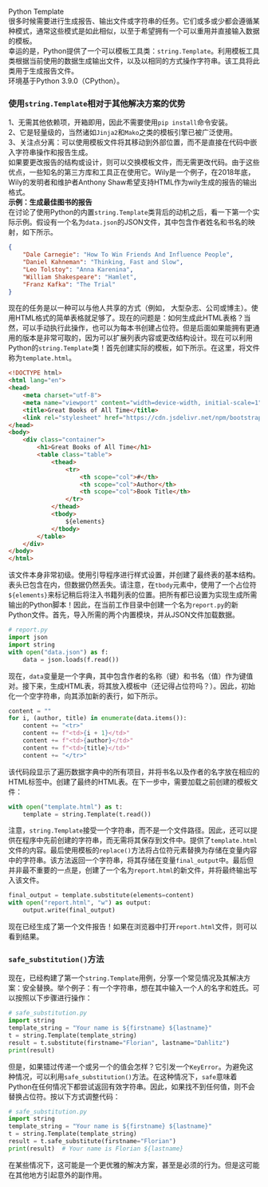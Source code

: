 Python Template<br />很多时候需要进行生成报告、输出文件或字符串的任务。它们或多或少都会遵循某种模式，通常这些模式是如此相似，以至于希望拥有一个可以重用并直接输入数据的模板。<br />幸运的是，Python提供了一个可以模板工具类：`string.Template`。利用模板工具类根据当前使用的数据生成输出文件，以及以相同的方式操作字符串。该工具将此类用于生成报告文件。<br />环境基于Python 3.9.0（CPython）。
<a name="U0FTn"></a>
### 使用`string.Template`相对于其他解决方案的优势
1、无需其他依赖项，开箱即用，因此不需要使用`pip install`命令安装。<br />2、它是轻量级的，当然诸如`Jinja2`和`Mako`之类的模板引擎已被广泛使用。<br />3、关注点分离：可以使用模板文件将其移动到外部位置，而不是直接在代码中嵌入字符串操作和报告生成。<br />如果要更改报告的结构或设计，则可以交换模板文件，而无需更改代码。由于这些优点，一些知名的第三方库和工具正在使用它。Wily是一个例子，在2018年底，Wily的发明者和维护者Anthony Shaw希望支持HTML作为wily生成的报告的输出格式。<br />**示例：生成最佳图书的报告**<br />在讨论了使用Python的内置`string.Template`类背后的动机之后，看一下第一个实际示例。假设有一个名为`data.json`的JSON文件，其中包含作者姓名和书名的映射，如下所示。
```json
{
    "Dale Carnegie": "How To Win Friends And Influence People",
    "Daniel Kahneman": "Thinking, Fast and Slow",
    "Leo Tolstoy": "Anna Karenina",
    "William Shakespeare": "Hamlet",
    "Franz Kafka": "The Trial"
}
```
现在的任务是以一种可以与他人共享的方式（例如， 大型杂志、公司或博主）。使用HTML格式的简单表格就足够了。现在的问题是：如何生成此HTML表格？当然，可以手动执行此操作，也可以为每本书创建占位符。但是后面如果能拥有更通用的版本是非常可取的，因为可以扩展列表内容或更改结构设计。现在可以利用Python的`string.Template`类！首先创建实际的模板，如下所示。在这里，将文件称为`template.html`。
```html
<!DOCTYPE html>
<html lang="en">
<head>
    <meta charset="utf-8">
    <meta name="viewport" content="width=device-width, initial-scale=1">
    <title>Great Books of All Time</title>
    <link rel="stylesheet" href="https://cdn.jsdelivr.net/npm/bootstrap@4.5.3/dist/css/bootstrap.min.css" integrity="sha384-TX8t27EcRE3e/ihU7zmQxVncDAy5uIKz4rEkgIXeMed4M0jlfIDPvg6uqKI2xXr2" crossorigin="anonymous">
</head>
<body>
    <div class="container">
        <h1>Great Books of All Time</h1>
        <table class="table">
            <thead>
                <tr>
                    <th scope="col">#</th>
                    <th scope="col">Author</th>
                    <th scope="col">Book Title</th>
                </tr>
            </thead>
            <tbody>
                ${elements}
            </tbody>
        </table>
    </div>
</body>
</html>
```
该文件本身非常初级。使用引导程序进行样式设置，并创建了最终表的基本结构。表头已包含在内，但数据仍然丢失。请注意，在`tbody`元素中，使用了一个占位符`${elements}`来标记稍后将注入书籍列表的位置。把所有都已设置为实现生成所需输出的Python脚本！因此，在当前工作目录中创建一个名为`report.py`的新Python文件。首先，导入所需的两个内置模块，并从JSON文件加载数据。
```python
# report.py
import json
import string
with open("data.json") as f:
    data = json.loads(f.read())
```
现在，`data`变量是一个字典，其中包含作者的名称（键）和书名（值）作为键值对。接下来，生成HTML表，将其放入模板中（还记得占位符吗？）。因此，初始化一个空字符串，向其添加新的表行，如下所示。
```python
content = ""
for i, (author, title) in enumerate(data.items()):
    content += "<tr>"
    content += f"<td>{i + 1}</td>"
    content += f"<td>{author}</td>"
    content += f"<td>{title}</td>"
    content += "</tr>"
```
该代码段显示了遍历数据字典中的所有项目，并将书名以及作者的名字放在相应的HTML标签中。创建了最终的HTML表。在下一步中，需要加载之前创建的模板文件：
```python
with open("template.html") as t:
    template = string.Template(t.read())
```
注意，`string.Template`接受一个字符串，而不是一个文件路径。因此，还可以提供在程序中先前创建的字符串，而无需将其保存到文件中。提供了`template.html`文件的内容。最后使用模板的`replace()`方法将占位符元素替换为存储在变量内容中的字符串。该方法返回一个字符串，将其存储在变量`final_output`中。最后但并非最不重要的一点是，创建了一个名为`report.html`的新文件，并将最终输出写入该文件。
```python
final_output = template.substitute(elements=content)
with open("report.html", "w") as output:
    output.write(final_output)
```
现在已经生成了第一个文件报告！如果在浏览器中打开`report.html`文件，则可以看到结果。
<a name="Py7oH"></a>
### `safe_substitution()`方法
现在，已经构建了第一个`string.Template`用例，分享一个常见情况及其解决方案：安全替换。举个例子：有一个字符串，想在其中输入一个人的名字和姓氏。可以按照以下步骤进行操作：
```python
# safe_substitution.py
import string
template_string = "Your name is ${firstname} ${lastname}"
t = string.Template(template_string)
result = t.substitute(firstname="Florian", lastname="Dahlitz")
print(result)
```
但是，如果错过传递一个或另一个的值会怎样？它引发一个`KeyError`。为避免这种情况，可以利用`safe_substitution()`方法。在这种情况下，`safe`意味着Python在任何情况下都尝试返回有效字符串。因此，如果找不到任何值，则不会替换占位符。按以下方式调整代码：
```python
# safe_substitution.py
import string
template_string = "Your name is ${firstname} ${lastname}"
t = string.Template(template_string)
result = t.safe_substitute(firstname="Florian")
print(result)  # Your name is Florian ${lastname}
```
在某些情况下，这可能是一个更优雅的解决方案，甚至是必须的行为。但是这可能在其他地方引起意外的副作用。
